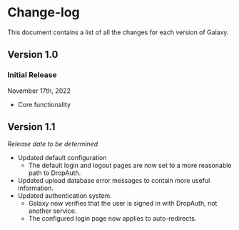 # Change-log

This document contains a list of all the changes for each version of Galaxy.


## Version 1.0

### Initial Release

November 17th, 2022

- Core functionality

## Version 1.1

*Release date to be determined*

- Updated default configuration
    - The default login and logout pages are now set to a more reasonable path to DropAuth.
- Updated upload database error messages to contain more useful information.
- Updated authentication system.
    - Galaxy now verifies that the user is signed in with DropAuth, not another service.
    - The configured login page now applies to auto-redirects.
